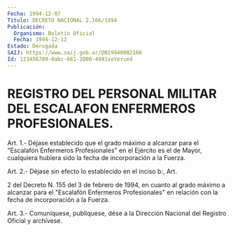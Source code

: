 ```yaml
---
Fecha: 1994-12-07
Título: DECRETO NACIONAL 2.166/1994
Publicación:
  Organismo: Boletín Oficial
  Fecha: 1994-12-12
Estado: Derogada
SAIJ: https://www.saij.gob.ar/DN19940002166
Id: 123456789-0abc-661-2000-4991soterced
---
```

# REGISTRO DEL PERSONAL MILITAR DEL ESCALAFON ENFERMEROS PROFESIONALES.

<a id="1"></a>
Art. 1.- Déjase establecido que el grado máximo a alcanzar para el "Escalafón  Enfermeros  Profesionales"  en  el Ejército es el de Mayor,  cualquiera  hubiera  sido  la fecha de incorporación  a  la Fuerza.

<a id="2"></a>
Art. 2.- Déjase sin efecto lo establecido en el inciso b:, Art.

2 del  Decreto  N. 155 del 3 de febrero de 1994, en cuanto al grado máximo a alcanzar para el  "Escalafón  Enfermeros Profesionales" en relación con la fecha de incorporación a la Fuerza.

<a id="3"></a>
Art. 3.- Comuníquese, publíquese, dése a la Dirección Nacional del Registro Oficial y archívese.